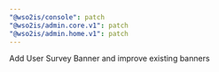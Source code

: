 ```yaml
---
"@wso2is/console": patch
"@wso2is/admin.core.v1": patch
"@wso2is/admin.home.v1": patch
---
```


Add User Survey Banner and improve existing banners
